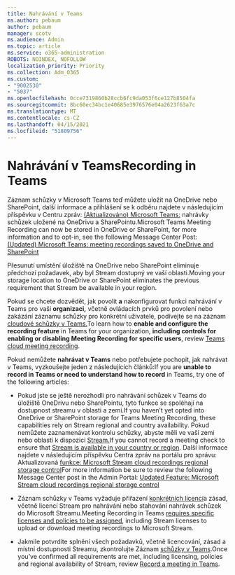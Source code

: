 ```yaml
---
title: Nahrávání v Teams
ms.author: pebaum
author: pebaum
manager: scotv
ms.audience: Admin
ms.topic: article
ms.service: o365-administration
ROBOTS: NOINDEX, NOFOLLOW
localization_priority: Priority
ms.collection: Adm_O365
ms.custom:
- "9002530"
- "5037"
ms.openlocfilehash: 0cce7319860b28ccb6fc9da053f6ce127b8504fa
ms.sourcegitcommit: 8bc60ec34bc1e40685e3976576e04a2623f63a7c
ms.translationtype: MT
ms.contentlocale: cs-CZ
ms.lasthandoff: 04/15/2021
ms.locfileid: "51809756"
---
```

# <a name="recording-in-teams"></a><span data-ttu-id="bfb09-102">Nahrávání v Teams</span><span class="sxs-lookup"><span data-stu-id="bfb09-102">Recording in Teams</span></span>

<span data-ttu-id="bfb09-103">Záznam schůzky v Microsoft Teams teď můžete uložit na OneDrive nebo SharePoint, další informace a přihlášení se k odběru najdete v následujícím příspěvku v Centru zpráv: [(Aktualizováno) Microsoft Teams:](https://portal.microsoft.com/Adminportal/Home?ref=MessageCenter&id=MC222640) nahrávky schůzek uložené na OneDrivu a SharePointu.</span><span class="sxs-lookup"><span data-stu-id="bfb09-103">Microsoft Teams Meeting Recording can now be stored in OneDrive or SharePoint, for more information and to opt-in, see the following Message Center Post: [(Updated) Microsoft Teams: meeting recordings saved to OneDrive and SharePoint](https://portal.microsoft.com/Adminportal/Home?ref=MessageCenter&id=MC222640)</span></span>

<span data-ttu-id="bfb09-104">Přesunutí umístění úložiště na OneDrive nebo SharePoint eliminuje předchozí požadavek, aby byl Stream dostupný ve vaší oblasti.</span><span class="sxs-lookup"><span data-stu-id="bfb09-104">Moving your storage location to OneDrive or SharePoint eliminates the previous requirement that Stream be available in your region.</span></span>

<span data-ttu-id="bfb09-105">Pokud se chcete dozvědět, jak povolit **a** nakonfigurovat funkci nahrávání v Teams pro vaši **organizaci,** včetně ovládacích prvků pro povolení nebo zakázání záznamu schůzky pro konkrétní uživatele, podívejte se na záznam [cloudové schůzky v Teams.](https://docs.microsoft.com/microsoftteams/cloud-recording)</span><span class="sxs-lookup"><span data-stu-id="bfb09-105">To learn how to **enable and configure the recording feature** in Teams for your organization, **including controls for enabling or disabling Meeting Recording for specific users**, review [Teams cloud meeting recording](https://docs.microsoft.com/microsoftteams/cloud-recording).</span></span>

<span data-ttu-id="bfb09-106">Pokud nemůžete **nahrávat v Teams** nebo potřebujete pochopit, jak nahrávat v Teams, vyzkoušejte jeden z následujících článků:</span><span class="sxs-lookup"><span data-stu-id="bfb09-106">If you are **unable to record in Teams or need to understand how to record** in Teams, try one of the following articles:</span></span>

- <span data-ttu-id="bfb09-107">Pokud jste se ještě nerozhodli pro nahrávání schůzek v Teams do úložiště OneDrivu nebo SharePointu, tyto funkce se spoléhají na dostupnost streamu v oblasti a zemi.</span><span class="sxs-lookup"><span data-stu-id="bfb09-107">If you haven’t yet opted into OneDrive or SharePoint storage for Teams Meeting Recording, these capabilities rely on Stream regional and country availability.</span></span> <span data-ttu-id="bfb09-108">Pokud nemůžete zaznamenávat kontrolu schůzky, abyste měli ve vaší zemi nebo oblasti k dispozici [Stream.](https://docs.microsoft.com/stream/faq#which-regions-does-microsoft-stream-host-my-data-in)</span><span class="sxs-lookup"><span data-stu-id="bfb09-108">If you cannot record a meeting check to ensure that [Stream is available in your country or region](https://docs.microsoft.com/stream/faq#which-regions-does-microsoft-stream-host-my-data-in).</span></span> <span data-ttu-id="bfb09-109">Další informace najdete v následujícím příspěvku Centra zpráv na portálu pro správu: Aktualizovaná [funkce: Microsoft Stream cloud recordings regional storage control](https://admin.microsoft.com/AdminPortal/Home#/MessageCenter?id=MC214327)</span><span class="sxs-lookup"><span data-stu-id="bfb09-109">For more information be sure to review the following Message Center post in the Admin Portal: [Updated Feature: Microsoft Stream cloud recordings regional storage control](https://admin.microsoft.com/AdminPortal/Home#/MessageCenter?id=MC214327)</span></span>

- <span data-ttu-id="bfb09-110">Záznam schůzky v Teams vyžaduje přiřazení [konkrétních licencí](https://docs.microsoft.com/microsoftteams/cloud-recording#prerequisites-for-teams-cloud-meeting-recording)a zásad, včetně licencí Stream pro nahrávání nebo stahování nahrávek schůzek do Microsoft Streamu.</span><span class="sxs-lookup"><span data-stu-id="bfb09-110">Meeting Recording in Teams [requires specific licenses and policies to be assigned](https://docs.microsoft.com/microsoftteams/cloud-recording#prerequisites-for-teams-cloud-meeting-recording), including Stream licenses to upload or download meeting recordings to Microsoft Stream.</span></span>

- <span data-ttu-id="bfb09-111">Jakmile potvrdíte splnění všech požadavků, včetně licencování, zásad a místní dostupnosti Streamu, zkontrolujte Záznam [schůzky v Teams](https://support.office.com/article/34dfbe7f-b07d-4a27-b4c6-de62f1348c24).</span><span class="sxs-lookup"><span data-stu-id="bfb09-111">Once you’ve confirmed all requirements are met, including licensing, policies and regional availability of Stream, review [Record a meeting in Teams](https://support.office.com/article/34dfbe7f-b07d-4a27-b4c6-de62f1348c24).</span></span>
